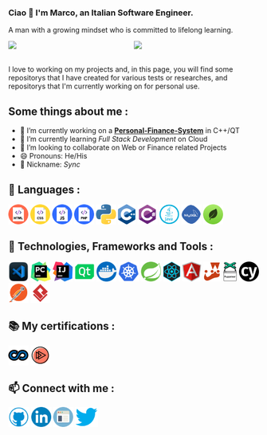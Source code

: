 ### Ciao 👋 I'm Marco, an Italian Software Engineer.
A man with a growing mindset who is committed to lifelong learning.

<img align="left" width="50%" src="https://github-readme-stats.vercel.app/api?username=nardisync&show_icons=true&theme=radical" />
<img align="left" width="42%"  src="https://github-readme-stats.vercel.app/api/top-langs/?username=nardisync&layout=compact&theme=radical" /> 
<br clear="left"><br>

I love to working on my projects and, in this page, you will find some repositorys that I have created for various tests or researches, and repositorys that I'm currently working on for personal use.


## Some things about me :

- 🔭 I’m currently working on a **[Personal-Finance-System](https://github.com/syncoGitHub/PersonalFinanceSystem)** in C++/QT 
- 🌱 I’m currently learning *Full Stack Development* on Cloud
- 👯 I’m looking to collaborate on Web or Finance related Projects 
- 😄 Pronouns: He/His 
- 🌟 Nickname: *Sync*

## 📝 Languages :
<p align="left"> 
     <img src="imgs/html.png" title="HTML" alt="html" height='40'>
     <img src="imgs/css.png" title="CSS" alt="css" height='40'>
     <img src="imgs/js.png" title="JavaScript" alt="js" height='40'>
     <img src="imgs/php.png" title="PHP" alt="PHP" height='40'>
     <img src="imgs/python.png" title="Python" alt="python" height='40'>
     <img src="imgs/c++.png" title="C++" alt="c++" height='40'>
     <img src="imgs/csharp.png" title="C#" alt="c#" height='40'>
     <img src="imgs/java.png" title="Java" alt="java" height='40'>
     <img src="imgs/mysql.png" title="MySQL" alt="mysql" height='40'>
     <img src="imgs/mongodb.png" title="MongoDB" alt="mongodb" height='40'>
</p>

## 🚀 Technologies, Frameworks and Tools :
<p align="left"> 
     <img src="imgs/vscode.png" title="VSCode" alt="vscode" height='40'>
     <img src="imgs/pycharm.png" title="PyCharm" alt="pycharm" height='40'>     
     <img src="imgs/intellij.png" title="IntelliJ" alt="intellij" height='40'>
     <img src="imgs/qt.png" title="Qt Creator" alt="qt" height='40'>
     <img src="imgs/docker.png" title="Docker" alt="docker" height='40'>
     <img src="imgs/kubernetes.png" title="Kubernetes" alt="kubernetes" height='40'>
     <img src="imgs/spring.png" title="Spring" alt="spring" height='40'>
     <img src="imgs/react.png" title="React" alt="react" height='40'>
     <img src="imgs/angular.png" title="Angular" alt="angular" height='40'>
     <img src="imgs/jest-logo.png" title="Jest" alt="jest" height='40'>
     <img src="imgs/puppeteer.png" title="Puppetter" alt="puppetter" height='40'>
     <img src="imgs/cypress.png" title="Cypress" alt="cypress" height='40'>
     <img src="imgs/postman.png" title="Postman" alt="postman" height='40'>
     <img src="imgs/visualparadigma.png" title="Visual Paradigma" alt="visualparadigma" height='40'>

</p>

<div>
     <h2>📚 My certifications : </h2>
     <p align="left">
          <a href="https://www.coursera.org/user/88412174b050f96c81c843fad6dbd3b1"> <img src="imgs/coursera.png" title="Coursera" alt="coursera" height='40'></a> 
          <a href=https://app.pluralsight.com/profile/marco-nardi><img src="imgs/pluralsight.png" title="Pluralsight" alt="pluralsight" height='40'></a>
     </p>
</div>
<div>
     <h2>📫 Connect with me : </h2>
     <p align="left">
          <a href="https://github.com/nardisync"><img src='imgs/github.png' title="GitHub" alt='github' height='40'></a>
          <a href="https://www.linkedin.com/in/nardisync/?locale=en_US" target="_blank" rel="noopener noreferrer"> <img src='imgs/linkedin.png' title="LinkedIn" alt='linkedin' height='40'></a>
          <a href="https://nardisync.github.io/" target="_blank" rel="noopener noreferrer"><img src='imgs/webpage.png' title="My Personal Website" alt='website' height='40'></a>
          <a href="https://twitter.com/@nardisync" target="_blank" rel="noopener noreferrer"> <img src='imgs/twitter.png' title="Twitter" alt='twitter' height='40'></a>
     </p>
</div>






  
